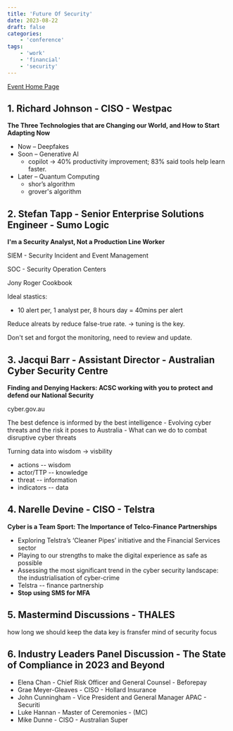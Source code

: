 ```yaml
---
title: 'Future Of Security'
date: 2023-08-22
draft: false
categories:
    - 'conference'
tags:
    - 'work'
    - 'financial'
    - 'security'
---
```


[Event Home Page](https://fst.net.au/event/future-of-security-melbourne-2023/#register)

## 1. Richard Johnson - CISO - Westpac

**The Three Technologies that are Changing our World, and How to Start Adapting Now**

- Now – Deepfakes
- Soon – Generative AI
    - copilot -> 40% productivity improvement; 83% said tools help learn faster.
- Later – Quantum Computing
    - shor’s algorithm
    - grover's algorithm

## 2. Stefan Tapp - Senior Enterprise Solutions Engineer - Sumo Logic

**I'm a Security Analyst, Not a Production Line Worker**

SIEM - Security Incident and Event Management

SOC - Security Operation Centers

Jony Roger Cookbook

Ideal stastics:
* 10 alert per, 1 analyst per, 8 hours day = 40mins per alert

Reduce alreats by reduce false-true rate. -> tuning is the key.

Don't set and forgot the monitoring, need to review and update.

## 3. Jacqui Barr - Assistant Director - Australian Cyber Security Centre

**Finding and Denying Hackers: ACSC working with you to protect and defend our National Security**

cyber.gov.au

The best defence is informed by the best intelligence - Evolving cyber threats and the risk it poses to Australia - What can we do to combat disruptive cyber threats

Turning data into wisdom -> visbility
- actions -- wisdom
- actor/TTP -- knowledge
- threat -- information
- indicators -- data

## 4. Narelle Devine - CISO - Telstra

**Cyber is a Team Sport: The Importance of Telco-Finance Partnerships**

- Exploring Telstra’s ‘Cleaner Pipes’ initiative and the Financial Services sector
- Playing to our strengths to make the digital experience as safe as possible
- Assessing the most significant trend in the cyber security landscape: the industrialisation of cyber-crime
- Telstra -- finance partnership
- **Stop using SMS for MFA**

## 5. Mastermind Discussions - THALES
how long we should keep the data
key is fransfer mind of security focus

## 6. Industry Leaders Panel Discussion - The State of Compliance in 2023 and Beyond
- Elena Chan - Chief Risk Officer and General Counsel - Beforepay
- Grae Meyer-Gleaves - CISO - Hollard Insurance
- John Cunningham - Vice President and General Manager APAC - Securiti
- Luke Hannan - Master of Ceremonies - (MC)
- Mike Dunne - CISO - Australian Super


